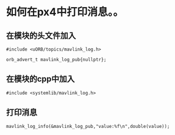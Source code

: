 # 如何在px4中打印消息。。

## 在模块的头文件加入

    #include <uORB/topics/mavlink_log.h>
    
    orb_advert_t mavlink_log_pub{nullptr};
    
## 在模块的cpp中加入

    #include <systemlib/mavlink_log.h>
    
## 打印消息

    mavlink_log_info(&mavlink_log_pub,"value:%f\n",double(value));

